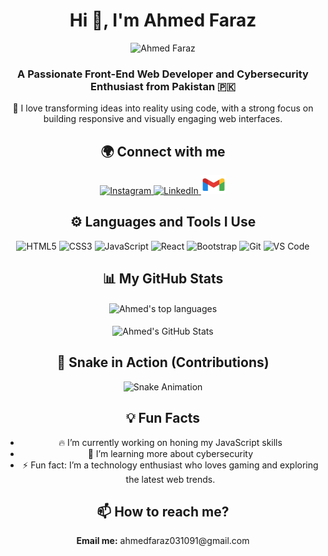 <h1 align="center">Hi 👋, I'm Ahmed Faraz</h1>

<p align="center"> <img src="https://komarev.com/ghpvc/?username=ahmed-faraz&label=Profile%20views&color=0e75b6&style=flat" alt="Ahmed Faraz" /> </p>

<h3 align="center">A Passionate Front-End Web Developer and Cybersecurity Enthusiast from Pakistan 🇵🇰</h3>

<p align="center">🚀 I love transforming ideas into reality using code, with a strong focus on building responsive and visually engaging web interfaces.</p>

<h2 align="center">🌍 Connect with me</h2>
<p align="center">
  <a href="https://www.instagram.com/ahmed.fraz.1217/" target="_blank">
    <img src="https://raw.githubusercontent.com/rahuldkjain/github-profile-readme-generator/master/src/images/icons/Social/instagram.svg" alt="Instagram" height="30" width="40" />
  </a>
  <a href="https://www.linkedin.com/in/ahmedfaraz/" target="_blank">
    <img src="https://raw.githubusercontent.com/rahuldkjain/github-profile-readme-generator/master/src/images/icons/Social/linked-in-alt.svg" alt="LinkedIn" height="30" width="40" />
  </a>
  <a href="mailto:ahmedfaraz031091@gmail.com" target="_blank">
    <img src="https://raw.githubusercontent.com/rahuldkjain/github-profile-readme-generator/master/src/images/icons/Social/gmail.svg" alt="Email" height="30" width="40" />
  </a>
</p>

<h2 align="center">⚙️ Languages and Tools I Use</h2>
<p align="center">
  <img src="https://img.shields.io/badge/HTML5-E34F26?style=for-the-badge&logo=html5&logoColor=white" alt="HTML5" />
  <img src="https://img.shields.io/badge/CSS3-1572B6?style=for-the-badge&logo=css3&logoColor=white" alt="CSS3" />
  <img src="https://img.shields.io/badge/JavaScript-F7DF1E?style=for-the-badge&logo=javascript&logoColor=black" alt="JavaScript" />
  <img src="https://img.shields.io/badge/React-61DAFB?style=for-the-badge&logo=react&logoColor=black" alt="React" />
  <img src="https://img.shields.io/badge/Bootstrap-563D7C?style=for-the-badge&logo=bootstrap&logoColor=white" alt="Bootstrap" />
  <img src="https://img.shields.io/badge/Git-F05032?style=for-the-badge&logo=git&logoColor=white" alt="Git" />
  <img src="https://img.shields.io/badge/VS%20Code-007ACC?style=for-the-badge&logo=visual-studio-code&logoColor=white" alt="VS Code" />
</p>

<h2 align="center">📊 My GitHub Stats</h2>
<div style="text-align: center;">
  <img align="center" src="https://github-readme-stats.vercel.app/api/top-langs?username=ahmed-faraz&show_icons=true&theme=radical&locale=en&layout=compact" alt="Ahmed's top languages" />
</div>
<br />
<div style="text-align: center;">
  <img align="center" src="https://github-readme-stats.vercel.app/api?username=ahmed-faraz&show_icons=true&theme=radical&locale=en" alt="Ahmed's GitHub Stats" />
</div>

<h2 align="center">🐍 Snake in Action (Contributions)</h2>
<div style="text-align: center;">
  <img src="https://github.com/ahmed-faraz/ahmed-faraz/blob/output/github-snake-dark.svg" alt="Snake Animation" />
</div>

<h2 align="center">💡 Fun Facts</h2>
<ul align="center">
  <li>🔥 I’m currently working on honing my JavaScript skills</li>
  <li>🚀 I’m learning more about cybersecurity</li>
  <li>⚡ Fun fact: I’m a technology enthusiast who loves gaming and exploring the latest web trends.</li>
</ul>

<h2 align="center">📫 How to reach me?</h2>
<p align="center">
  <strong>Email me:</strong> ahmedfaraz031091@gmail.com
</p>
